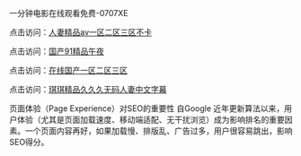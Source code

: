 一分钟电影在线观看免费-0707XE

点击访问：<a href="https://gfd-5xg.pages.dev/">人妻精品av一区二区三区不卡</a>

点击访问：<a href="https://gfd-5xg.pages.dev/">国产91精品午夜</a>

点击访问：<a href="https://vassv.pages.dev/">在线国产一区二区三区</a>

点击访问：<a href="https://bered.pages.dev/">琪琪精品久久久无码人妻中文字幕</a>

 页面体验（Page Experience）对SEO的重要性
自Google 近年更新算法以来，用户体验（尤其是页面加载速度、移动端适配、无干扰浏览）成为影响排名的重要因素。一个页面内容再好，如果加载慢、排版乱、广告过多，用户很容易跳出，影响SEO得分。

<span style="display:none;">(https://github.com/zxc20250707/zxc15 ）</span>
